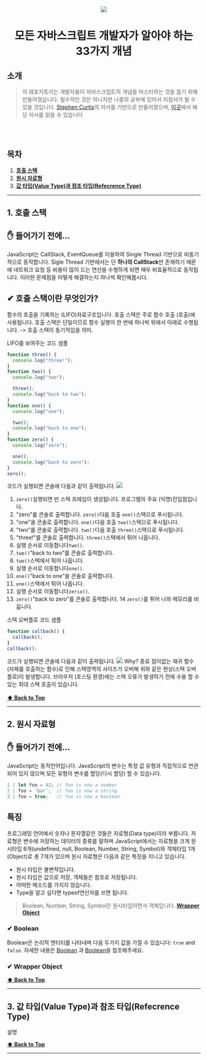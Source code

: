 <p align="center">
<img src="https://user-images.githubusercontent.com/50766847/86084330-8af0e700-bad7-11ea-8ce8-e75d533e723e.png" height="auto" width="auto" />
</p>

<h1 align="center">모든 자바스크립트 개발자가 알아야 하는 33가지 개념</h1>

<h2>소개</h2>

> 이 레포지토리는 개발자들이 자바스크립트의 개념을 마스터하는 것을 돕기 위해 만들어졌습니다. 필수적인 것은 아니지만 나중의 공부에 있어서 지침서가 될 수 있을 것입니다. 
<a href="https://twitter.com/stephenthecurt" target="blank">Stephen Curtis</a>의 저서를 기반으로 만들어졌으며, <a href="https://medium.com/@stephenthecurt/33-fundamentals-every-javascript-developer-should-know-13dd720a90d1" target="blank">이곳</a>에서 해당 저서를 읽을 수 있습니다

<br></br>

## 목차

1. **[호출 스택](#1-호출-스택)**
1. **[원시 자료형](#2-원시-자료형)**
1. **[값 타입(Value Type)과 참조 타입(Refecrence Type)](#3-값-타입value-type과-참조-타입refecrence-type)**

---

## 1. 호출 스택

## ✋ 들어가기 전에...
JavaScript는 CallStack, EventQueue를 이용하여 Single Thread 기반으로 비동기적으로 동작합니다. Sigle Thread 기반에서는 단 <strong>하나의 CallStack</strong>만 존재하기 때문에 네트워크 요청 등 비용이 많이 드는 연산을 수행하게 되면 매우 비효율적으로 동작됩니다. 이러한 문제점을 어떻게 해결하는지 하나씩 확인해봅시다.

## ✔ 호출 스택이란 무엇인가?
함수의 호출을 기록하는 (LIFO)자료구조입니다. 호출 스택은 주로 함수 호출 (호출)에 사용됩니다. 호출 스택은 단일이므로 함수 실행이 한 번에 하나씩 위에서 아래로 수행됩니다. -> 호출 스택이 동기적임을 의미.

LIFO를 보여주는 코드 샘플 
```JavaScript
function three() {
  console.log("three!");
}
function two() {
  console.log("two");

  three();
  console.log("back to two");
}
function one() {
  console.log("one");

  two();
  console.log("back to one");
}
function zero() {
  console.log("zero");

  one();
  console.log("back to zero");
}
zero();
```
코드가 실행되면 콘솔에 다음과 같이 출력됩니다.
<img src="https://user-images.githubusercontent.com/50766847/86094924-1f654480-baec-11ea-8308-423a55a4647f.PNG" />

1. <code>zero()</code>실행되면 빈 스택 프레임이 생성됩니다. 프로그램의 주요 (익명)진입점입니다.
2. "zero"를 콘솔로 출력합니다. <code>zero()</code>다음 호출 <code>one()</code>스택으로 푸시됩니다.
3. "one"을 콘솔로 출력합니다. <code>one()</code>다음 호출 <code>two()</code>스택으로 푸시됩니다.
4. "two"를 콘솔로 출력합니다. <code>two()</code>다음 호출 <code>three()</code>스택으로 푸시됩니다.
5. "three!"를 콘솔로 출력합니다. <code>three()</code>스택에서 튀어 나옵니다.
6. 실행 순서로 이동합니다<code>two()</code>.
7. <code>two()</code>"back to two"를 콘솔로 출력합니다. 
8. <code>two()</code>스택에서 튀어 나옵니다.
9. 실행 순서로 이동합니다<code>one()</code>.
10. <code>one()</code>"back to one"을 콘솔로 출력합니다.
11. <code>one()</code>스택에서 튀어 나옵니다.
12. 실행 순서로 이동합니다<code>zerio()</code>.
13. <code>zero()</code>"back to zero"를 콘솔로 출력합니다.
14 <code>zero()</code>를 튀어 나와 메모리를 비웁니다.

스택 오버플로 코드 샘플
```JavaScript
function callback() {
  callback();
}
callback();
```
코드가 실행되면 콘솔에 다음과 같이 출력됩니다.
<img src="https://user-images.githubusercontent.com/50766847/86096527-5b99a480-baee-11ea-8fca-844781baac44.PNG" />
Why? 종료 점이없는 재귀 함수 (자체를 호출하는 함수)로 인해 스택영역의 사이즈가 오버해 위와 같은 현상(스택 오버플로)이 발생합니다. 브라우저 (호스팅 환경)에는 스택 오류가 발생하기 전에 수용 할 수있는 최대 스택 호출이 있습니다.
<br></br>
**[⬆  Back to Top](#목차)**

---

## 2. 원시 자료형

## ✋ 들어가기 전에...
JavaScript는 동적언어입니다. JavaScript의 변수는 특정 값 유형과 직접적으로 연관되어 있지 않으며 모든 유형의 변수를 할당(다시 할당) 할 수 있습니다.

```JavaScript
1 | let foo = 42; // foo is now a number
2 | foo = 'bar';  // foo is now a string
3 | foo = true;   // foo is now a boolean
```


## 특징
프로그래밍 언어에서 숫자나 문자열같은 것들은 자료형(Data type)이라 부릅니다. 자료형은 변수에 저장하는 데이터의 종류를 말하며 JavaScript에서는 자료형을 크게 원시타입 6개(undefined, null, Boolean, Number, String, Symbol)와 객체타입 1개(Object)로 총 7개가 있으며 원시 자료형은 다음과 같은 특징을 지니고 있습니다.
* 원시 타입은 불변적입니다.
* 원시 타입은 값으로 저장, 객체들은 참조로 저장됩니다.
* 어떠한 메소드를 가지지 않습니다.
* Type을 알고 싶다면 typeof연산자를 쓰면 됩니다.   
> Boolean, Number, String, Symbol은 원시타입이면서 객체입니다. **[Wrapper Object](#✔-wrapper-object)**
> 

### ✔ Boolean
Boolean은 논리적 엔티티를 나타내며 다음 두가지 값을 가질 수 있습니다: `true` and `false`. 자세한 내용은 [Boolean](https://developer.mozilla.org/en-US/docs/Glossary/Boolean "Go More Detail Boolean") 과 [Boolean](https://developer.mozilla.org/en-US/docs/Web/JavaScript/Reference/Global_Objects/Boolean "Go More Detail Boolean")을 참조해주세요.

### ✔ Wrapper Object


**[⬆  Back to Top](#목차)**

---

## 3. 값 타입(Value Type)과 참조 타입(Refecrence Type)

설명

**[⬆  Back to Top](#목차)**

---
